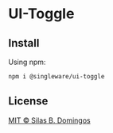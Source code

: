# UI-Toggle

## Install

Using npm:

```sh
npm i @singleware/ui-toggle
```

## License

[MIT &copy; Silas B. Domingos](https://balmante.eti.br)
